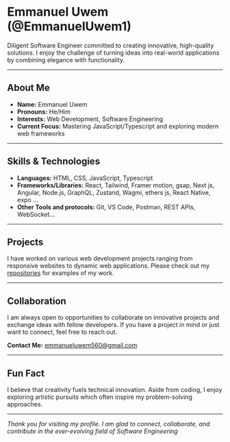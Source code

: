 # Emmanuel Uwem (@EmmanuelUwem1)

Diligent Software Engineer  committed to creating innovative, high-quality solutions. I enjoy the challenge of turning ideas into real-world applications by combining elegance with functionality.

---

## About Me

- **Name:** Emmanuel Uwem  
- **Pronouns:** He/Him  
- **Interests:** Web Development, Software Engineering  
- **Current Focus:** Mastering JavaScript/Typescript and exploring modern web frameworks

---

## Skills & Technologies

- **Languages:** HTML, CSS, JavaScript, Typescript  
- **Frameworks/Libraries:** React, Tailwind, Framer motion, gsap, Next js, Angular, Node.js, GraphQL, Zustand, Wagmi, ethers js, React Native, expo ... 
- **Other Tools and protocols:** Git, VS Code, Postman, REST APIs, WebSocket...

---

## Projects

I have worked on various web development projects ranging from responsive websites to dynamic web applications. Please check out my [repositories](https://github.com/EmmanuelUwem1?tab=repositories) for examples of my work.

---

## Collaboration

I am always open to opportunities to collaborate on innovative projects and exchange ideas with fellow developers. If you have a project in mind or just want to connect, feel free to reach out.

**Contact Me:** [emmanueluwem560@gmail.com](mailto:emmanueluwem560@gmail.com)

---

## Fun Fact

I believe that creativity fuels technical innovation. Aside from coding, I enjoy exploring artistic pursuits which often inspire my problem-solving approaches.

---

*Thank you for visiting my profile. I am glad to connect, collaborate, and contribute in the ever-evolving field of Software Engineering*

